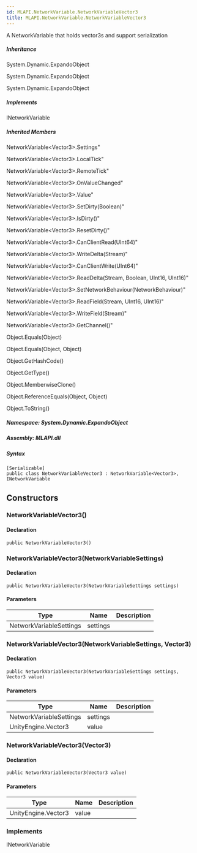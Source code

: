 ```yaml
---  
id: MLAPI.NetworkVariable.NetworkVariableVector3  
title: MLAPI.NetworkVariable.NetworkVariableVector3
---
```


<div class="markdown level0 summary">

A NetworkVariable that holds vector3s and support serialization

</div>

<div class="markdown level0 conceptual">

</div>

<div class="inheritance">

##### Inheritance

<div class="level0">

System.Dynamic.ExpandoObject

</div>

<div class="level1">

System.Dynamic.ExpandoObject

</div>

<div class="level2">

System.Dynamic.ExpandoObject

</div>

</div>

<div classs="implements">

##### Implements

<div>

INetworkVariable

</div>

</div>

<div class="inheritedMembers">

##### Inherited Members

<div>

NetworkVariable&lt;Vector3&gt;.Settings"

</div>

<div>

NetworkVariable&lt;Vector3&gt;.LocalTick"

</div>

<div>

NetworkVariable&lt;Vector3&gt;.RemoteTick"

</div>

<div>

NetworkVariable&lt;Vector3&gt;.OnValueChanged"

</div>

<div>

NetworkVariable&lt;Vector3&gt;.Value"

</div>

<div>

NetworkVariable&lt;Vector3&gt;.SetDirty(Boolean)"

</div>

<div>

NetworkVariable&lt;Vector3&gt;.IsDirty()"

</div>

<div>

NetworkVariable&lt;Vector3&gt;.ResetDirty()"

</div>

<div>

NetworkVariable&lt;Vector3&gt;.CanClientRead(UInt64)"

</div>

<div>

NetworkVariable&lt;Vector3&gt;.WriteDelta(Stream)"

</div>

<div>

NetworkVariable&lt;Vector3&gt;.CanClientWrite(UInt64)"

</div>

<div>

NetworkVariable&lt;Vector3&gt;.ReadDelta(Stream, Boolean, UInt16,
UInt16)"

</div>

<div>

NetworkVariable&lt;Vector3&gt;.SetNetworkBehaviour(NetworkBehaviour)"

</div>

<div>

NetworkVariable&lt;Vector3&gt;.ReadField(Stream, UInt16, UInt16)"

</div>

<div>

NetworkVariable&lt;Vector3&gt;.WriteField(Stream)"

</div>

<div>

NetworkVariable&lt;Vector3&gt;.GetChannel()"

</div>

<div>

Object.Equals(Object)

</div>

<div>

Object.Equals(Object, Object)

</div>

<div>

Object.GetHashCode()

</div>

<div>

Object.GetType()

</div>

<div>

Object.MemberwiseClone()

</div>

<div>

Object.ReferenceEquals(Object, Object)

</div>

<div>

Object.ToString()

</div>

</div>

##### **Namespace**: System.Dynamic.ExpandoObject

##### **Assembly**: MLAPI.dll

##### Syntax

    [Serializable]
    public class NetworkVariableVector3 : NetworkVariable<Vector3>, INetworkVariable

## Constructors 

### NetworkVariableVector3()

<div class="markdown level1 summary">

</div>

<div class="markdown level1 conceptual">

</div>

#### Declaration

    public NetworkVariableVector3()

### NetworkVariableVector3(NetworkVariableSettings)

<div class="markdown level1 summary">

</div>

<div class="markdown level1 conceptual">

</div>

#### Declaration

    public NetworkVariableVector3(NetworkVariableSettings settings)

#### Parameters

| Type                    | Name     | Description |
|-------------------------|----------|-------------|
| NetworkVariableSettings | settings |             |

### NetworkVariableVector3(NetworkVariableSettings, Vector3)

<div class="markdown level1 summary">

</div>

<div class="markdown level1 conceptual">

</div>

#### Declaration

    public NetworkVariableVector3(NetworkVariableSettings settings, Vector3 value)

#### Parameters

| Type                    | Name     | Description |
|-------------------------|----------|-------------|
| NetworkVariableSettings | settings |             |
| UnityEngine.Vector3     | value    |             |

### NetworkVariableVector3(Vector3)

<div class="markdown level1 summary">

</div>

<div class="markdown level1 conceptual">

</div>

#### Declaration

    public NetworkVariableVector3(Vector3 value)

#### Parameters

| Type                | Name  | Description |
|---------------------|-------|-------------|
| UnityEngine.Vector3 | value |             |

### Implements

<div>

INetworkVariable

</div>
